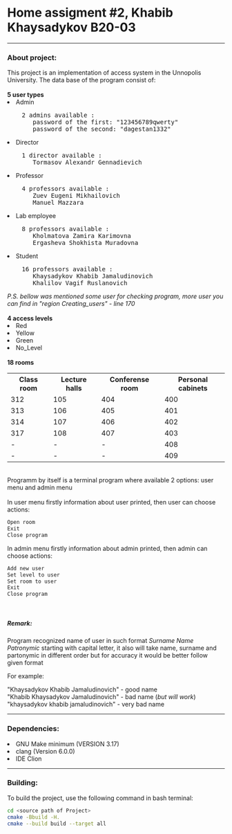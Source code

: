 
# Home assigment #2, Khabib Khaysadykov B20-03

<hr>
<h3>About project:</h3>
This project is an implementation of access system in the Unnopolis University. The data base of the program consist of:
<br>
<br>
<b> 5 user types </b>
<li>Admin</li>
<pre>
    2 admins available :
       password of the first: "123456789qwerty"
       password of the second: "dagestan1332"
</pre>
<li>Director</li>
<pre>
    1 director available :
       Tormasov Alexandr Gennadievich
</pre>
<li>Professor</li>
<pre>
    4 professors available :
       Zuev Eugeni Mikhailovich
       Manuel Mazzara
</pre>
<li>Lab employee</li>
<pre>
    8 professors available :
       Kholmatova Zamira Karimovna
       Ergasheva Shokhista Muradovna
</pre>
<li>Student</li>
<pre>
    16 professors available :
       Khaysadykov Khabib Jamaludinovich
       Khalilov Vagif Ruslanovich
</pre>
<i>P.S. bellow was mentioned some user for checking program, more user you can find in "region Creating_users" - line 170</i>
<br>
<br>
<b> 4 access levels </b>
<li>Red</li>
<li>Yellow</li>
<li>Green</li>
<li>No_Level</li>
<br>
<b> 18 rooms </b>

<table>  
<tr><th>Class room</th><th>Lecture halls</th><th>Conferense room</th><th>Personal cabinets</th></tr>  
<tr><td>312</td><td>105</td><td>404</td><td>400</td></tr>  
<tr><td>313</td><td>106</td><td>405</td><td>401</td></tr>  
<tr><td>314</td><td>107</td><td>406</td><td>402</td></tr>  
<tr><td>317</td><td>108</td><td>407</td><td>403</td></tr>  
<tr><td>-</td><td>-</td><td>-</td><td>408</td></tr>  
<tr><td>-</td><td>-</td><td>-</td><td>409</td></tr>  
</table>  
<br>
Programm by itself is a terminal program where available 2 options: user menu and admin menu
<br>
<br>
In user menu firstly information about user printed,
then user can choose actions:

```bash
Open room
Exit
Close program
```
In admin menu firstly information about admin printed,
then admin can choose actions:
```bash
Add new user
Set level to user
Set room to user
Exit
Close program
```
<br>
<h5>Remark:</h5>
Program recognized name of user in such format <i>Surname Name Patronymic</i> starting with capital letter,
it also will take name, surname and partonymic in different order but for accuracy it would be better follow given format
<br>

For example:
<br>

"Khaysadykov Khabib Jamaludinovich" - good name
<br>
"Khabib Khaysadykov Jamaludinovich" - bad name (<i>but will work</i>)
<br>
"khaysadykov khabib jamaludinovich" - very bad name
<hr>

<h3>Dependencies:</h3>
<li>GNU Make minimum (VERSION 3.17) </li>
<li>clang (Version 6.0.0)</li>
<li>IDE Clion</li>

<hr>

<h3>Building:</h3>

To build the project, use the following command in bash terminal:

```bash
cd <source path of Project>
cmake -Bbuild -H.
cmake --build build --target all
```

